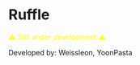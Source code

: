 # Ruffle

<p style="color: yellow">⚠ Still under development ⚠</p>

Developed by: Weissleon, YoonPasta
